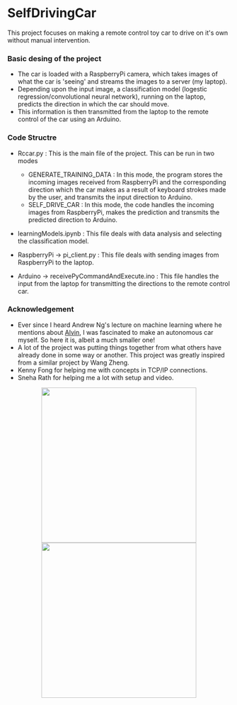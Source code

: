 # SelfDrivingCar


This project focuses on making a remote control toy car to drive on it's own without manual intervention. 

### Basic desing of the project

* The car is loaded with a RaspberryPi camera, which takes images of what the car is 'seeing' and streams the images to a server (my laptop). 
* Depending upon the input image, a classification model (logestic regression/convolutional neural network), running on the laptop, predicts the direction in which the car should move. 
* This information is then transmitted from the laptop to the remote control of the car using an Arduino. 

### Code Structre
* Rccar.py : This is the main file of the project. This can be run in two modes
  * GENERATE_TRAINING_DATA : In this mode, the program stores the incoming images received from RaspberryPi and the corresponding direction which the car makes as a result of keyboard strokes made by the user, and transmits the input direction to Arduino. 
  * SELF_DRIVE_CAR : In this mode, the code handles the incoming images from RaspberryPi, makes the prediction and transmits the predicted direction to Arduino.
* learningModels.ipynb : This file deals with data analysis and selecting the classification model.
* RaspberryPi -> pi_client.py : This file deals with sending images from RaspberryPi to the laptop. 

* Arduino -> receivePyCommandAndExecute.ino : This file handles the input from the laptop for transmitting the directions to the remote control car.

### Acknowledgement

* Ever since I heard Andrew Ng's lecture on machine learning where he mentions about [Alvin](https://www.youtube.com/watch?v=jet4vwPUfh8), I was fascinated to make an autonomous car myself. So here it is, albeit a much smaller one!
* A lot of the project was putting things together from what others have already done in some way or another. This project was greatly inspired from a similar project by Wang Zheng.
* Kenny Fong for helping me with concepts in TCP/IP connections. 
* Sneha Rath for helping me a lot with setup and video.   

<p align="center">
  <img src="https://github.com/spookyQubit/SelfDrivingCar/blob/master/setup_images/setup2.jpg" width="350"/>
  <img src="https://github.com/spookyQubit/SelfDrivingCar/blob/master/setup_images/car.jpeg" width="350"/>
</p>
